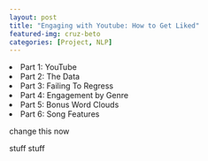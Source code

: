 ```yaml
---
layout: post
title: "Engaging with Youtube: How to Get Liked"
featured-img: cruz-beto
categories: [Project, NLP]
---
```



<li>Part 1: YouTube</li>
<li>Part 2: The Data</li>
<li>Part 3: Failing To Regress</li>
<li>Part 4: Engagement by Genre</li>
<li>Part 5: Bonus Word Clouds</li>
<li>Part 6: Song Features</li>

change this now


stuff
stuff
